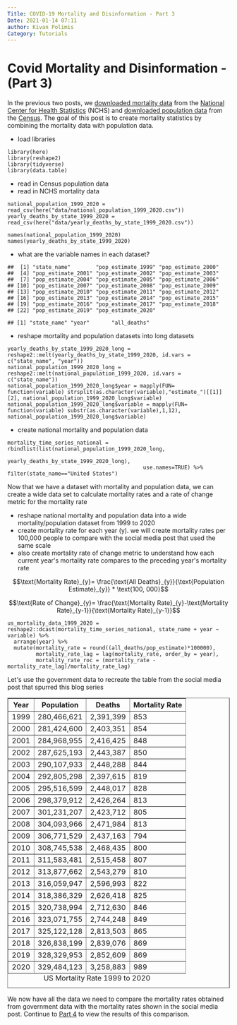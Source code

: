```yaml
---
Title: COVID-19 Mortality and Disinformation - Part 3
Date: 2021-01-14 07:11
author: Kivan Polimis
Category: Tutorials
---
```


# Covid Mortality and Disinformation - (Part 3)

In the previous two posts, we [downloaded mortality data](http://kivanpolimis.com/covid-19-mortality-and-disinformation-part-1.html) from the [National Center for Health Statistics](https://www.cdc.gov/nchs/about/50th_anniversary.htm) (NCHS) and [downloaded population data](http://kivanpolimis.com/covid-19-mortality-and-disinformation-part-2.html) from the [Census](https://www.census.gov/about/what.html). The goal of this post is to create mortality statistics by combining the mortality data with population data.

* load libraries
``` {.r}
library(here)
library(reshape2)
library(tidyverse)
library(data.table)
```

* read in Census population data
* read in NCHS mortality data

``` {.r}
national_population_1999_2020 =  read_csv(here("data/national_population_1999_2020.csv"))
yearly_deaths_by_state_1999_2020 = read_csv(here("data/yearly_deaths_by_state_1999_2020.csv"))
```

```{.r}
names(national_population_1999_2020)
names(yearly_deaths_by_state_1999_2020)
```

* what are the variable names in each dataset?

```
##  [1] "state_name"        "pop_estimate_1999" "pop_estimate_2000"
##  [4] "pop_estimate_2001" "pop_estimate_2002" "pop_estimate_2003"
##  [7] "pop_estimate_2004" "pop_estimate_2005" "pop_estimate_2006"
## [10] "pop_estimate_2007" "pop_estimate_2008" "pop_estimate_2009"
## [13] "pop_estimate_2010" "pop_estimate_2011" "pop_estimate_2012"
## [16] "pop_estimate_2013" "pop_estimate_2014" "pop_estimate_2015"
## [19] "pop_estimate_2016" "pop_estimate_2017" "pop_estimate_2018"
## [22] "pop_estimate_2019" "pop_estimate_2020"
```


```
## [1] "state_name" "year"       "all_deaths"
```

* reshape mortality and population datasets into long datasets
``` {.r}
yearly_deaths_by_state_1999_2020_long = reshape2::melt(yearly_deaths_by_state_1999_2020, id.vars = c("state_name", "year"))
national_population_1999_2020_long = reshape2::melt(national_population_1999_2020, id.vars = c("state_name"))
national_population_1999_2020_long$year = mapply(FUN= function(variable) strsplit(as.character(variable),"estimate_")[[1]][2], national_population_1999_2020_long$variable)
national_population_1999_2020_long$variable = mapply(FUN= function(variable) substr(as.character(variable),1,12), national_population_1999_2020_long$variable)
```

* create national mortality and population data
``` {.r}
mortality_time_series_national = rbindlist(list(national_population_1999_2020_long,
                                                yearly_deaths_by_state_1999_2020_long),
                                           use.names=TRUE) %>% filter(state_name=="United States")

```

Now that we have a dataset with mortality and population data, we can create a wide data set to calculate mortality rates and a rate of change metric for the mortality rate

* reshape national mortality and population data into a wide mortality/population dataset from 1999 to 2020
* create mortality rate for each year (y). we will create mortality rates per 100,000 people to compare with the social media post that used the same scale
* also create mortality rate of change metric to understand how each current year's mortality rate compares to the preceding year's mortality rate

$$\text{Mortality Rate}_{y}= \frac{\text{All Deaths}_{y}}{\text{Population Estimate}_{y}} * \text{100, 000}$$

$$\text{Rate of Change}_{y}= \frac{\text{Mortality Rate}_{y}-\text{Mortality Rate}_{y-1}}{\text{Mortality Rate}_{y-1}}$$

``` {.r}
us_mortality_data_1999_2020 = reshape2::dcast(mortality_time_series_national, state_name + year ~ variable) %>%
  arrange(year) %>%
  mutate(mortality_rate = round((all_deaths/pop_estimate)*100000),
         mortality_rate_lag = lag(mortality_rate, order_by = year),
         mortality_rate_roc = (mortality_rate - mortality_rate_lag)/mortality_rate_lag)
```

Let's use the government data to recreate the table from the social media post that spurred this blog series

<!-- html table generated in R 3.6.3 by xtable 1.8-4 package -->
<!-- Fri Jan 15 16:55:38 2021 -->
<table border=1>
<caption align="bottom"> US Mortality Rate 1999 to 2020 </caption>
<tr> <th> Year </th> <th> Population </th> <th> Deaths </th> <th> Mortality Rate </th>  </tr>
  <tr> <td> 1999 </td> <td> 280,466,621 </td> <td> 2,391,399 </td> <td> 853 </td> </tr>
  <tr> <td> 2000 </td> <td> 281,424,600 </td> <td> 2,403,351 </td> <td> 854 </td> </tr>
  <tr> <td> 2001 </td> <td> 284,968,955 </td> <td> 2,416,425 </td> <td> 848 </td> </tr>
  <tr> <td> 2002 </td> <td> 287,625,193 </td> <td> 2,443,387 </td> <td> 850 </td> </tr>
  <tr> <td> 2003 </td> <td> 290,107,933 </td> <td> 2,448,288 </td> <td> 844 </td> </tr>
  <tr> <td> 2004 </td> <td> 292,805,298 </td> <td> 2,397,615 </td> <td> 819 </td> </tr>
  <tr> <td> 2005 </td> <td> 295,516,599 </td> <td> 2,448,017 </td> <td> 828 </td> </tr>
  <tr> <td> 2006 </td> <td> 298,379,912 </td> <td> 2,426,264 </td> <td> 813 </td> </tr>
  <tr> <td> 2007 </td> <td> 301,231,207 </td> <td> 2,423,712 </td> <td> 805 </td> </tr>
  <tr> <td> 2008 </td> <td> 304,093,966 </td> <td> 2,471,984 </td> <td> 813 </td> </tr>
  <tr> <td> 2009 </td> <td> 306,771,529 </td> <td> 2,437,163 </td> <td> 794 </td> </tr>
  <tr> <td> 2010 </td> <td> 308,745,538 </td> <td> 2,468,435 </td> <td> 800 </td> </tr>
  <tr> <td> 2011 </td> <td> 311,583,481 </td> <td> 2,515,458 </td> <td> 807 </td> </tr>
  <tr> <td> 2012 </td> <td> 313,877,662 </td> <td> 2,543,279 </td> <td> 810 </td> </tr>
  <tr> <td> 2013 </td> <td> 316,059,947 </td> <td> 2,596,993 </td> <td> 822 </td> </tr>
  <tr> <td> 2014 </td> <td> 318,386,329 </td> <td> 2,626,418 </td> <td> 825 </td> </tr>
  <tr> <td> 2015 </td> <td> 320,738,994 </td> <td> 2,712,630 </td> <td> 846 </td> </tr>
  <tr> <td> 2016 </td> <td> 323,071,755 </td> <td> 2,744,248 </td> <td> 849 </td> </tr>
  <tr> <td> 2017 </td> <td> 325,122,128 </td> <td> 2,813,503 </td> <td> 865 </td> </tr>
  <tr> <td> 2018 </td> <td> 326,838,199 </td> <td> 2,839,076 </td> <td> 869 </td> </tr>
  <tr> <td> 2019 </td> <td> 328,329,953 </td> <td> 2,852,609 </td> <td> 869 </td> </tr>
  <tr> <td> 2020 </td> <td> 329,484,123 </td> <td> 3,258,883 </td> <td> 989 </td> </tr>
</table>

We now have all the data we need to compare the mortality rates obtained from government data with the mortality rates shown in the social media post. Continue to [Part 4](http://kivanpolimis.com/covid-19-mortality-and-disinformation-part-4.html) to view the results of this comparison.
